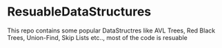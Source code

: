 # ResuableDataStructures
This repo contains some popular DataStructres like AVL Trees, Red Black Trees, Union-Find, Skip Lists etc.., most of the code is resuable
